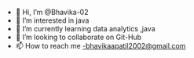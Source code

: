- 👋 Hi, I’m @Bhavika-02
- 👀 I’m interested in java
- 🌱 I’m currently learning data analytics ,java
- 💞️ I’m looking to collaborate on Git-Hub
- 📫 How to reach me -bhavikaapatil2002@gmail.com

<!---
Bhavika-02/Bhavika-02 is a ✨ special ✨ repository because its `README.md` (this file) appears on your GitHub profile.
You can click the Preview link to take a look at your changes.
--->
